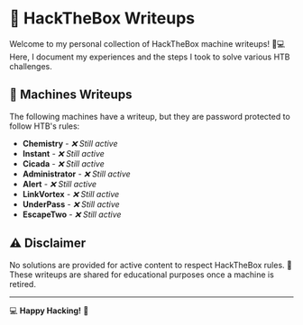 # 📂 HackTheBox Writeups

Welcome to my personal collection of HackTheBox machine writeups! 🧠💻  
Here, I document my experiences and the steps I took to solve various HTB challenges.

## 🔐 Machines Writeups

The following machines have a writeup, but they are password protected to follow HTB's rules:

- **Chemistry** - *:x: Still active*
- **Instant** - *:x: Still active*
- **Cicada** - *:x: Still active*
- **Administrator** - *:x: Still active*
- **Alert** - *:x: Still active*
- **LinkVortex** - *:x: Still active*
- **UnderPass** - *:x: Still active*
- **EscapeTwo** - *:x: Still active*

## ⚠️ **Disclaimer**

No solutions are provided for active content to respect HackTheBox rules. 🙏  
These writeups are shared for educational purposes once a machine is retired.

---

💻 **Happy Hacking!** 🎉
